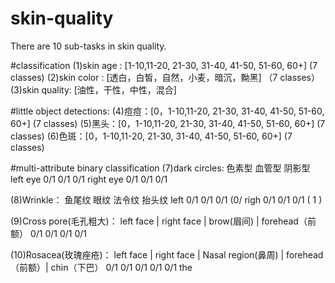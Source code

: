 # skin-quality

There are 10 sub-tasks in skin quality.

#classification
  (1)skin age : [1-10,11-20, 21-30, 31-40, 41-50, 51-60, 60+] (7 classes)
  (2)skin color : [透白，白皙，自然，小麦，暗沉，黝黑] （7 classes）
  (3)skin quality: [油性，干性，中性，混合]
  
#little object detections:
  (4)痘痘：[0，1-10,11-20, 21-30, 31-40, 41-50, 51-60, 60+] (7 classes)
  (5)黑头：[0，1-10,11-20, 21-30, 31-40, 41-50, 51-60, 60+] (7 classes)
  (6)色斑：[0，1-10,11-20, 21-30, 31-40, 41-50, 51-60, 60+] (7 classes)

#multi-attribute binary classification
  (7)dark circles:
                色素型 血管型 阴影型 
    left eye     0/1   0/1   0/1
    right eye    0/1   0/1   0/1
  
  (8)Wrinkle：
           鱼尾纹  眼纹  法令纹  抬头纹
    left    0/1   0/1   0/1   (0/
    righ    0/1   0/1   0/1   ( 1 )
    
  (9)Cross pore(毛孔粗大)：
    left face  |   right face  |  brow(眉间) |  forehead（前额）
        0/1              0/1         0/1           0/1
   
  (10)Rosacea(玫瑰痤疮)：
    left face  |   right face  |  Nasal region(鼻周) |  forehead（前额）|  chin（下巴）
        0/1              0/1             0/1                0/1            0/1
 the 
    
